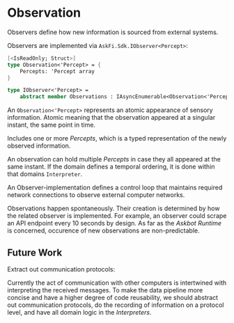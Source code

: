 # Observation

Observers define how new information is sourced from external systems.

Observers are implemented via `AskFi.Sdk.IObserver<Percept>`:

```fsharp
[<IsReadOnly; Struct>]
type Observation<'Percept> = {
    Percepts: 'Percept array
}

type IObserver<'Percept> =
    abstract member Observations : IAsyncEnumerable<Observation<'Percept>>
```

An `Observation<'Percept>` represents an atomic appearance of sensory information. Atomic meaning that the observation appeared at a singular instant, the same point in time.

Includes one or more _Percepts_, which is a typed representation of the newly observed information.

An observation can hold multiple _Percepts_ in case they all appeared at the same instant. If the domain defines a temporal ordering, it is done within that domains `Interpreter`.

An Observer-implementation defines a control loop that maintains required network connections to observe external computer networks.

Observations happen spontaneously. Their creation is determined by how the related observer is implemented. For example, an observer could scrape an API endpoint every 10 seconds by design. As far as the _Askbot Runtime_ is concerned, occurence of new observations are non-predictable.

## Future Work

Extract out communication protocols:

Currently the act of communication with other computers is intertwined with interpreting the received messages. To make the data pipeline more concise and have a higher degree of code reusability, we should abstract out communication protocols, do the recording of information on a protocol level, and have all domain logic in the _Interpreters_.

